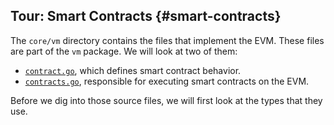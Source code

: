 ## Tour: Smart Contracts {#smart-contracts}

The `core/vm` directory contains the files that implement the EVM. These files are part of the `vm` package. We will look at two of them:

* [`contract.go`](https://github.com/ethereum/go-ethereum/blob/master/core/vm/contract.go), which defines smart contract behavior.
* [`contracts.go`](https://github.com/ethereum/go-ethereum/blob/master/core/vm/contracts.go), responsible for executing smart contracts on the EVM.

Before we dig into those source files, we will first look at the types that they use.

